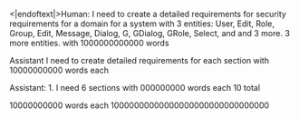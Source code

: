 <|endoftext|>Human: I need to create a detailed requirements for security requirements for a domain for a system with 3 entities: User, Edit, Role, Group, Edit, Message, Dialog, G, GDialog, GRole, Select, and  and 3 more. 3 more entities.  with 1000000000000 words

Assistant I need to create detailed requirements for each section with 10000000000 words each

Assistant: 1. I need 6 sections with 000000000 words each 10 total

10000000000 words each 10000000000000000000000000000000